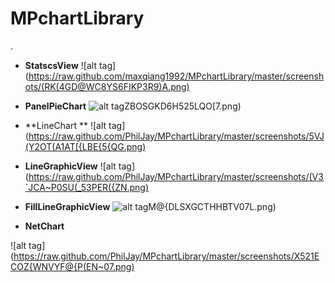 # MPchartLibrary

.
 - **StatscsView**
  ![alt tag](https://raw.github.com/maxqiang1992/MPchartLibrary/master/screenshots/(RK(4GD@WC8YS6FIKP3R9)A.png)
 - **PanelPieChart**
  ![alt tag](https://raw.github.com/PhilJay/MPchartLibrary/master/screenshots/Q[XS_)ZBOSGKD6H525LQO[7.png)

 - **LineChart **
 ![alt tag](https://raw.github.com/PhilJay/MPchartLibrary/master/screenshots/5VJ(Y2OT(A1AT[{LBE{5{QG.png)

 - **LineGraphicView**
 ![alt tag](https://raw.github.com/PhilJay/MPchartLibrary/master/screenshots/(V3`JCA~P0SU(_53PER({ZN.png)

 - **FillLineGraphicView**
 ![alt tag](https://raw.github.com/PhilJay/MPchartLibrary/master/screenshots/L7HW)M@{DLSXGCTHHBTV07L.png)

 - **NetChart**

 ![alt tag](https://raw.github.com/PhilJay/MPchartLibrary/master/screenshots/X521ECOZ{WNVYF@{P(EN~07.png)

